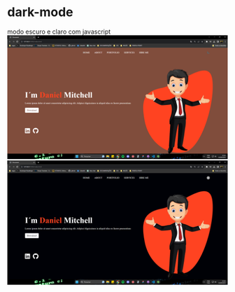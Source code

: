 # dark-mode
 modo escuro e claro com javascript 
![](img/dark-mode%20(1).png)
![](img/dark-mode%20(2).png)
